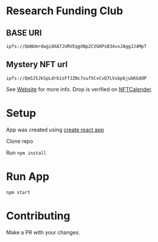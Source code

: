 # Research Funding Club

## BASE URI

```shell
ipfs://QmNUmrdwgi8XA7JURVEqgXNp2CVGHPsB34vxJAggJJ4MpT
```

## Mystery NFT url

```shell
ipfs://QmSJ5JkSpLdrb1sFfJZNc7xufXCvCvQ7LVxbp6jubKGddP
```

See [Website](https://researchfundingclub.com) for more info. Drop is verified on [NFTCalender](https://nftcalendar.io/event/research-funding-club-drop-1/).

# Setup

App was created using [create react app](https://create-react-app.dev/docs/getting-started/)

Clone repo

Run `npm install`

# Run App

`npm start`

# Contributing

Make a PR with your changes.
